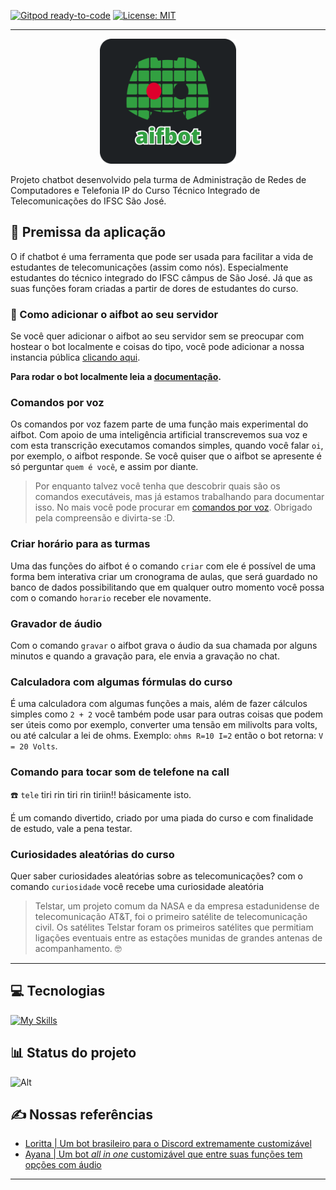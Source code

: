 [![Gitpod ready-to-code](https://img.shields.io/badge/Gitpod-ready--to--code-blue?logo=gitpod)](https://gitpod.io/#https://github.com/aifbot/discord-chatbot)
[![License: MIT](https://img.shields.io/badge/License-MIT-yellow.svg)](https://opensource.org/licenses/MIT)

---

<div align="center">
 <img height="200" src="src/assets/imgs/aifbot.png"/>
</div>

Projeto chatbot desenvolvido pela turma de Administração de Redes de Computadores e Telefonia IP do Curso Técnico Integrado de Telecomunicações do IFSC São José.

## 🤔 Premissa da aplicação

O if chatbot é uma ferramenta que pode ser usada para facilitar a vida de estudantes de telecomunicações (assim como nós). Especialmente estudantes do técnico integrado do IFSC câmpus de São José. Já que as suas funções foram criadas a partir de dores de estudantes do curso.

### 🥳 Como adicionar o aifbot ao seu servidor

Se você quer adicionar o aifbot ao seu servidor sem se preocupar com hostear o bot localmente e coisas do tipo, você pode adicionar a nossa instancia pública [clicando aqui](https://discord.com/api/oauth2/authorize?client_id=1019291298458509424&permissions=8&scope=bot).

**Para rodar o bot localmente leia a [documentação](SETUP.md).**

### Comandos por voz

Os comandos por voz fazem parte de uma função mais experimental do aifbot. Com apoio de uma inteligência artificial transcrevemos sua  voz e com esta transcrição executamos comandos simples, quando você falar `oi`, por exemplo, o aifbot responde. Se você quiser que o aifbot se apresente é só perguntar `quem é você`, e assim por diante.

> Por enquanto talvez você tenha que descobrir quais são os comandos executáveis, mas já estamos trabalhando para documentar isso. No mais você pode procurar em [comandos por voz](https://github.com/aifbot/discord-chatbot/blob/e6dda1001434bc8a42336fdc8fbd242c5f6e9d6d/commands/audio/comandosPorVoz.js). Obrigado pela compreensão e divirta-se :D.

### Criar horário para as turmas

Uma das funções do aifbot é o comando ``criar`` com ele é possível de uma forma bem interativa criar um cronograma de aulas, que será guardado no banco de dados possibilitando que em qualquer outro momento você possa com o comando ``horario`` receber ele novamente.

### Gravador de áudio

Com o comando `gravar` o aifbot grava o áudio da sua chamada por alguns minutos e quando a gravação para, ele envia a gravação no chat.

### Calculadora com algumas fórmulas do curso

É uma calculadora com algumas funções a mais, além de fazer cálculos simples como `2 + 2` você também pode usar para outras coisas que podem ser úteis como por exemplo, converter uma tensão em milivolts para volts, ou até calcular a lei de ohms. Exemplo: `ohms R=10 I=2` então o bot retorna: `V = 20 Volts`.

### Comando para tocar som de telefone na call

:phone: `tele` tiri rin tiri rin tiriin!! básicamente isto.

É um comando divertido, criado por uma piada do curso e com finalidade de estudo, vale a pena testar.

### Curiosidades aleatórias do curso

Quer saber curiosidades aleatórias sobre as telecomunicações? com o comando `curiosidade` você recebe uma curiosidade aleatória

> Telstar, um projeto comum da NASA e da empresa estadunidense de telecomunicação AT&T, foi o primeiro satélite de telecomunicação civil. Os satélites Telstar foram os primeiros satélites que permitiam ligações eventuais entre as estações munidas de grandes antenas de acompanhamento. :nerd_face:

---

## 💻 Tecnologias

[![My Skills](https://skillicons.dev/icons?i=discord,nodejs,git,github,aws,mongodb)](https://skillicons.dev)

## 📊 Status do projeto

![Alt](https://repobeats.axiom.co/api/embed/5fa2c991238c8ff6ff08817906e31ced32fcbb0e.svg "Repobeats analytics image")

## ✍️ Nossas referências

- [Loritta |  Um bot brasileiro para o Discord extremamente customizável](https://loritta.website/)
- [Ayana | Um bot _all in one_ customizável que entre suas funções tem opções com áudio](https://ayana.io/)
---
